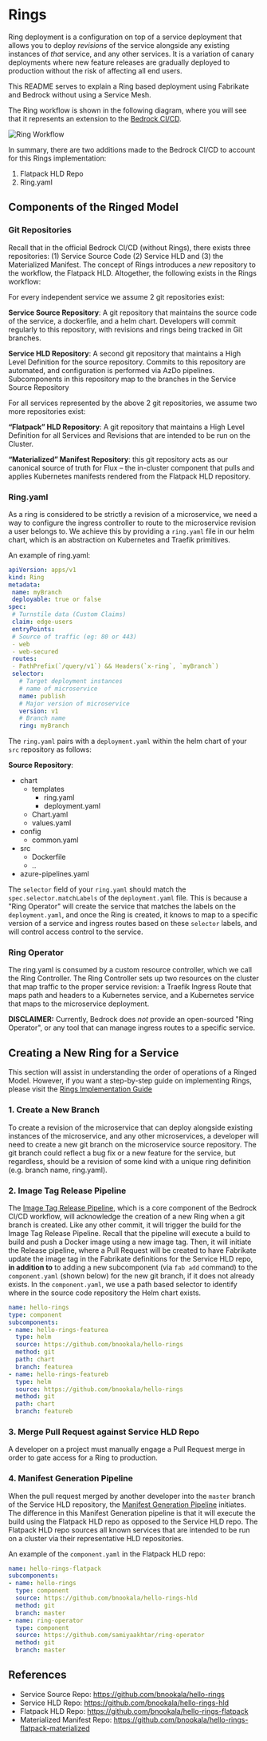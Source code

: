 # Rings

Ring deployment is a configuration on top of a service deployment that allows you to deploy *revisions* of the service alongside any existing instances of *that* service, and any other services. It is a variation of canary deployments where new feature releases are gradually deployed to production without the risk of affecting all end users.

This README serves to explain a Ring based deployment using Fabrikate and Bedrock without using a Service Mesh.

The Ring workflow is shown in the following diagram, where you will see that it represents an extension to the [Bedrock CI/CD](https://github.com/microsoft/bedrock/tree/master/gitops).

![Ring Workflow](./images/ring-workflow.png)

In summary, there are two additions made to the Bedrock CI/CD to account for this Rings implementation:

1. Flatpack HLD Repo
2. Ring.yaml

## Components of the Ringed Model

### Git Repositories

Recall that in the official Bedrock CI/CD (without Rings), there exists three repositories: (1) Service Source Code (2) Service HLD and (3) the Materialized Manifest. The concept of Rings introduces a *new* repository to the workflow, the Flatpack HLD. Altogether, the following exists in the Rings workflow:

For every independent service we assume 2 git repositories exist:

**Service Source Repository**: A git repository that maintains the source code of the service, a dockerfile, and a helm chart. Developers will commit regularly to this repository, with revisions and rings being tracked in Git branches.

**Service HLD Repository**: A second git repository that maintains a High Level Definition for the source repository. Commits to this repository are automated, and configuration is performed via AzDo pipelines. Subcomponents in this repository map to the branches in the Service Source Repository

For all services represented by the above 2 git repositories, we assume two more repositories exist:

**“Flatpack” HLD Repository**: A git repository that maintains a High Level Definition for all Services and Revisions that are intended to be run on the Cluster.

**“Materialized” Manifest Repository**: this git repository acts as our canonical source of truth for Flux – the in-cluster component that pulls and applies Kubernetes manifests rendered from the Flatpack HLD repository.

### Ring.yaml
As a ring is considered to be strictly a revision of a microservice, we need a way to configure the ingress controller to route to the microservice revision a user belongs to. We achieve this by providing a `ring.yaml` file in our helm chart, which is an abstraction on Kubernetes and Traefik primitives.

An example of ring.yaml:

```yaml
apiVersion: apps/v1
kind: Ring
metadata:
 name: myBranch
 deployable: true or false
spec:
 # Turnstile data (Custom Claims)
 claim: edge-users
 entryPoints:
 # Source of traffic (eg: 80 or 443)
 - web
 - web-secured
 routes:
 - PathPrefix(`/query/v1`) && Headers(`x-ring`, `myBranch`)
 selector:
   # Target deployment instances
   # name of microservice
   name: publish
   # Major version of microservice
   version: v1
   # Branch name
   ring: myBranch
```

The `ring.yaml` pairs with a `deployment.yaml` within the helm chart of your `src` repository as follows:

**Source Repository**:
 * chart
   * templates
       * ring.yaml
       * deployment.yaml
   * Chart.yaml
   * values.yaml
 * config
   * common.yaml
 * src
   * Dockerfile
   * ..
 * azure-pipelines.yaml

The `selector` field of your `ring.yaml` should match the `spec.selector.matchLabels` of the `deployment.yaml` file. This is because a "Ring Operator" will create the service that matches the labels on the `deployment.yaml`, and once the Ring is created, it knows to map to a specific version of a service and ingress routes based on these `selector` labels, and will control access control to the service.

### Ring Operator
The ring.yaml is consumed by a custom resource controller, which we call the Ring Controller. The Ring Controller sets up two resources on the cluster that map traffic to the proper service revision: a Traefik Ingress Route that maps path and headers to a Kubernetes service, and a Kubernetes service that maps to the microservice deployment.

**DISCLAIMER:** Currently, Bedrock does *not* provide an open-sourced "Ring Operator", or any tool that can manage ingress routes to a specific service.

## Creating a New Ring for a Service

This section will assist in understanding the order of operations of a Ringed Model. However, if you want a step-by-step guide on implementing Rings, please visit the [Rings Implementation Guide](./RingsImplementation.md)

### 1. Create a New Branch

To create a revision of the microservice that can deploy alongside existing instances of the microservice, and any other microservices, a developer will need to create a new git branch on the microservice source repository. The git branch could reflect a bug fix or a new feature for the service, but regardless, should be a revision of some kind with a unique ring definition (e.g. branch name, ring.yaml).

### 2. Image Tag Release Pipeline

The [Image Tag Release Pipeline](https://github.com/microsoft/bedrock/blob/rings/gitops/azure-devops/ImageTagRelease.md), which is a core component of the Bedrock CI/CD workflow, will acknowledge the creation of a new Ring when a git branch is created. Like any other commit, it will trigger the build for the Image Tag Release Pipeline. Recall that the pipeline will execute a build to build and push a Docker image using a new image tag. Then, it will initiate the Release pipeline, where a Pull Request will be created to have Fabrikate  update the image tag in the Fabrikate definitions for the Service HLD repo, __in addition to__ to adding a new subcomponent (via `fab add` command) to the `component.yaml` (shown below) for the new git branch, if it does not already exists. In the `component.yaml`, we use a path based selector to identify where in the source code repository the Helm chart exists.

```yaml
name: hello-rings
type: component
subcomponents:
- name: hello-rings-featurea
  type: helm
  source: https://github.com/bnookala/hello-rings
  method: git
  path: chart
  branch: featurea
- name: hello-rings-featureb
  type: helm
  source: https://github.com/bnookala/hello-rings
  method: git
  path: chart
  branch: featureb
```

### 3. Merge Pull Request against Service HLD Repo

A developer on a project must manually engage a Pull Request merge in order to gate access for a Ring to production.

### 4. Manifest Generation Pipeline

When the pull request merged by another developer into the `master` branch of the Service HLD repository, the [Manifest Generation Pipeline](https://github.com/microsoft/bedrock/blob/master/gitops/azure-devops/ManifestGeneration.md) initiates. The difference in this Manifest Generation pipeline is that it will execute the build using the Flatpack HLD repo as opposed to the Service HLD repo. The Flatpack HLD repo sources all known services that are intended to be run on a cluster via their representative HLD repositories.

An example of the `component.yaml` in the Flatpack HLD repo:

```yaml
name: hello-rings-flatpack
subcomponents:
- name: hello-rings
  type: component
  source: https://github.com/bnookala/hello-rings-hld
  method: git
  branch: master
- name: ring-operator
  type: component
  source: https://github.com/samiyaakhtar/ring-operator
  method: git
  branch: master
```


## References

- Service Source Repo: https://github.com/bnookala/hello-rings
- Service HLD Repo: https://github.com/bnookala/hello-rings-hld
- Flatpack HLD Repo: https://github.com/bnookala/hello-rings-flatpack
- Materialized Manifest Repo: https://github.com/bnookala/hello-rings-flatpack-materialized
